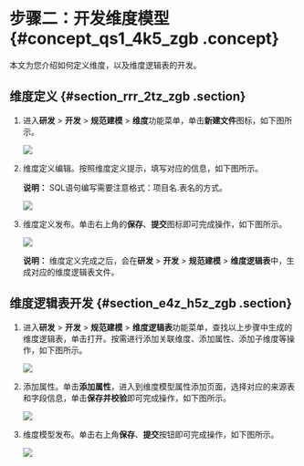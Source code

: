 # 步骤二：开发维度模型 {#concept_qs1_4k5_zgb .concept}

本文为您介绍如何定义维度，以及维度逻辑表的开发。

## 维度定义 {#section_rrr_2tz_zgb .section}

1.  进入**研发** \> **开发** \> **规范建模** \> **维度**功能菜单，单击**新建文件**图标，如下图所示。

    ![](http://static-aliyun-doc.oss-cn-hangzhou.aliyuncs.com/assets/img/135660/155599020540265_zh-CN.png)

2.  维度定义编辑。按照维度定义提示，填写对应的信息，如下图所示。

    **说明：** SQL语句编写需要注意格式：项目名.表名的方式。

    ![](http://static-aliyun-doc.oss-cn-hangzhou.aliyuncs.com/assets/img/135660/155599020640271_zh-CN.png)

3.  维度定义发布。单击右上角的**保存**、**提交**图标即可完成操作，如下图所示。

    ![](http://static-aliyun-doc.oss-cn-hangzhou.aliyuncs.com/assets/img/135660/155599020640273_zh-CN.png)

    **说明：** 维度定义完成之后，会在**研发** \> **开发** \> **规范建模** \> **维度逻辑表**中，生成对应的维度逻辑表文件。


## 维度逻辑表开发 {#section_e4z_h5z_zgb .section}

1.  进入**研发** \> **开发** \> **规范建模** \> **维度逻辑表**功能菜单，查找以上步骤中生成的维度逻辑表，单击打开。按需进行添加关联维度、添加属性、添加子维度等操作，如下图所示。

    ![](http://static-aliyun-doc.oss-cn-hangzhou.aliyuncs.com/assets/img/135660/155599020640279_zh-CN.png)

2.  添加属性。单击**添加属性**，进入到维度模型属性添加页面，选择对应的来源表和字段信息，单击**保存并校验**即可完成操作，如下图所示。

    ![](http://static-aliyun-doc.oss-cn-hangzhou.aliyuncs.com/assets/img/135660/155599020640280_zh-CN.png)

3.  维度模型发布。单击右上角**保存**、**提交**按钮即可完成操作，如下图所示。

    ![](http://static-aliyun-doc.oss-cn-hangzhou.aliyuncs.com/assets/img/135660/155599020640281_zh-CN.png)



